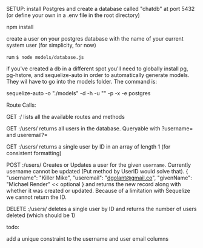 


SETUP:
install Postgres and create a database called "chatdb" at port 5432 (or define your own in a .env file in the root directory)

npm install

create a user on your postgres database with the name of your current system user (for simplicity, for now)

run `$ node models/database.js`

if you've created a db in a different spot you'll need to globally install pg, pg-hstore, and sequelize-auto in order to automatically generate models. They wil have to go into the models folder. The command is:

sequelize-auto -o "./models" -d <dbname> -h <host> -u "<user>" -p <port> -x <password> -e postgres





Route Calls:

GET <host>:<port>/
	lists all the available routes and methods


GET <host>:<port>/users/
	returns all users in the database. Queryable with ?username= and useremail?=

GET <host>:<port>/users/<id>
	returns a single user by ID in an array of length 1 (for consistent formatting)


POST <host>:<port>/users/
	Creates or Updates a user for the given `username`. Currently username cannot be updated (Put method by UserID would solve that).
	{
		"username": "Killer Mike",
		"useremail": "dgolant@gmail.co",
		"givenName": "Michael Render" << optional
	}
	and returns the new record along with whether it was created or updated. Because of a limitation with Sequelize we cannot return the ID.

DELETE <host>:<port>/users/<id>
	deletes a single user by ID and returns the number of users deleted (which should be 1)


todo:

add a unique constraint to the username and user email columns